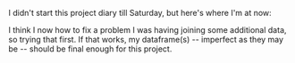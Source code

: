 
I didn't start this project diary till Saturday, but here's where I'm at now:

I think I now how to fix a problem I was having joining some additional data, so trying that first. If that works, my dataframe(s) -- imperfect as they may be -- should be final enough for this project.